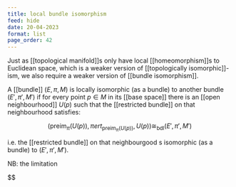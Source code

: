 ```yaml
---
title: local bundle isomorphism
feed: hide
date: 20-04-2023
format: list
page_order: 42
---
```



Just as [[topological manifold]]s only have local [[homeomorphism]]s to Euclidean space, which is a weaker version of [[topologically isomorphic]]-ism, we also require a weaker version of [[bundle isomorphism]].

A [[bundle]] $(E, \pi, M)$ is locally isomorphic (as a bundle) to another bundle $(E', \pi', M')$ if for every point $p\in M$ in its [[base space]] there is an [[open neighbourhood]] $U(p)$ such that the [[restricted bundle]] on that neighbourhood satisfies: 

$$(\text{preim}_\pi(U(p)), \piert_{\text{preim}_\pi(U(p))}, U(p)) \cong_\text{bdl} (E', \pi', M')$$

i.e. the [[restricted bundle]] on that neighbourgood s isomorphic (as a bundle) to $(E', \pi', M')$.

NB: the limitation 

$$